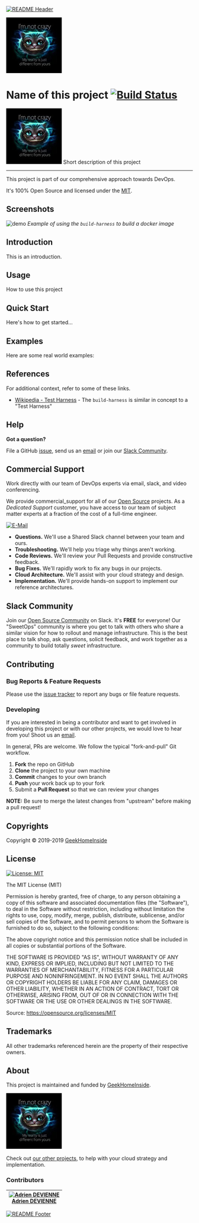 <!-- This file was automatically generated by the `build-harness`. Make all changes to `README.yaml` and run `make readme` to rebuild this file. -->
[![README Header][readme_header_img]][readme_header_link]

[![GeekHomeInside][logo]](https://github.com/GeekHomeInside/build-harness-readme-example/raw/master/docs/logo.jpeg)

# Name of this project [![Build Status](https://github.com/GeekHomeInside/build-harness-readme-example/actions/update_readme/badge.svg)](https://github.com/GeekHomeInside/build-harness-readme-example/actions)


![Name of this project](docs/logo.jpeg)
Short description of this project


---

This project is part of our comprehensive approach towards DevOps.




It's 100% Open Source and licensed under the [MIT](LICENSE).






## Screenshots


![demo](https://cdn.rawgit.com/cloudposse/build-harness/master/docs/demo.svg)
*Example of using the `build-harness` to build a docker image*



## Introduction

This is an introduction.


## Usage



How to use this project

## Quick Start

Here's how to get started...



## Examples

Here are some real world examples:






## References

For additional context, refer to some of these links. 

- [Wikipedia - Test Harness](https://en.wikipedia.org/wiki/Test_harness) - The `build-harness` is similar in concept to a "Test Harness"



## Help

**Got a question?**

File a GitHub [issue](https://github.com/GeekHomeInside/build-harness-readme-example/issues), send us an [email][email] or join our [Slack Community][slack].

## Commercial Support

Work directly with our team of DevOps experts via email, slack, and video conferencing.

We provide commercial_support for all of our [Open Source][github] projects. As a *Dedicated Support* customer, you have access to our team of subject matter experts at a fraction of the cost of a full-time engineer.

[![E-Mail](https://img.shields.io/badge/guiadco@geekhomeinside-blue.svg)][email]

- **Questions.** We'll use a Shared Slack channel between your team and ours.
- **Troubleshooting.** We'll help you triage why things aren't working.
- **Code Reviews.** We'll review your Pull Requests and provide constructive feedback.
- **Bug Fixes.** We'll rapidly work to fix any bugs in our projects.
- **Cloud Architecture.** We'll assist with your cloud strategy and design.
- **Implementation.** We'll provide hands-on support to implement our reference architectures.

## Slack Community

Join our [Open Source Community][slack] on Slack. It's **FREE** for everyone! Our "SweetOps" community is where you get to talk with others who share a similar vision for how to rollout and manage infrastructure. This is the best place to talk shop, ask questions, solicit feedback, and work together as a community to build totally *sweet* infrastructure.

## Contributing

### Bug Reports & Feature Requests

Please use the [issue tracker](https://github.com/GeekHomeInside/build-harness-readme-example/issues) to report any bugs or file feature requests.

### Developing

If you are interested in being a contributor and want to get involved in developing this project or with our other projects, we would love to hear from you! Shoot us an [email][email].

In general, PRs are welcome. We follow the typical "fork-and-pull" Git workflow.

 1. **Fork** the repo on GitHub
 2. **Clone** the project to your own machine
 3. **Commit** changes to your own branch
 4. **Push** your work back up to your fork
 5. Submit a **Pull Request** so that we can review your changes

**NOTE:** Be sure to merge the latest changes from "upstream" before making a pull request!



## Copyrights

Copyright © 2019-2019 [GeekHomeInside](https://portfolio.geekhomeinside.com/)








## License 

[![License: MIT](https://img.shields.io/badge/License-MIT-yellow.svg)](https://opensource.org/licenses/MIT)

The MIT License (MIT)

Permission is hereby granted, free of charge, to any person obtaining a copy
of this software and associated documentation files (the "Software"), to deal
in the Software without restriction, including without limitation the rights
to use, copy, modify, merge, publish, distribute, sublicense, and/or sell
copies of the Software, and to permit persons to whom the Software is
furnished to do so, subject to the following conditions:

The above copyright notice and this permission notice shall be included in
all copies or substantial portions of the Software.

THE SOFTWARE IS PROVIDED "AS IS", WITHOUT WARRANTY OF ANY KIND, EXPRESS OR
IMPLIED, INCLUDING BUT NOT LIMITED TO THE WARRANTIES OF MERCHANTABILITY,
FITNESS FOR A PARTICULAR PURPOSE AND NONINFRINGEMENT. IN NO EVENT SHALL THE
AUTHORS OR COPYRIGHT HOLDERS BE LIABLE FOR ANY CLAIM, DAMAGES OR OTHER
LIABILITY, WHETHER IN AN ACTION OF CONTRACT, TORT OR OTHERWISE, ARISING FROM,
OUT OF OR IN CONNECTION WITH THE SOFTWARE OR THE USE OR OTHER DEALINGS IN
THE SOFTWARE.

Source: <https://opensource.org/licenses/MIT>






## Trademarks

All other trademarks referenced herein are the property of their respective owners.

## About

This project is maintained and funded by [GeekHomeInside][website].

[![GeekHomeInside][logo]][website]

Check out [our other projects][github], to help with your cloud strategy and implementation.



### Contributors

|  [![Adrien DEVIENNE][guiadco_avatar]][guiadco_homepage]<br/>[Adrien DEVIENNE][guiadco_homepage] |
|---|

  [guiadco_homepage]: https://github.com/guiadco
  [guiadco_avatar]: https://img.cloudposse.com/150x150/https://github.com/guiadco.png



[![README Footer][readme_footer_img]][readme_footer_link]

  [logo]: https://github.com/GeekHomeInside/build-harness-readme-example/raw/master/docs/logo.jpeg
  [docs]: https://docs.geekhomeinside.io/en/
  [website]: https://portfolio.geekhomeinside.com/
  [github]: https://github.com/GeekHomeInside
  [slack]: https://geekhomeinside.com/slack
  [email]: guiadco@geekhomeinside.com
  [readme_header_img]: https://cloudposse.com/readme/header/img?repo=GeekHomeInside/build-harness-readme-example
  [readme_header_link]: https://cloudposse.com/readme/header/link?repo=GeekHomeInside/build-harness-readme-example
  [readme_footer_img]: https://cloudposse.com/readme/footer/img?repo=GeekHomeInside/build-harness-readme-example
  [readme_footer_link]: https://cloudposse.com/readme/footer/link?repo=GeekHomeInside/build-harness-readme-example